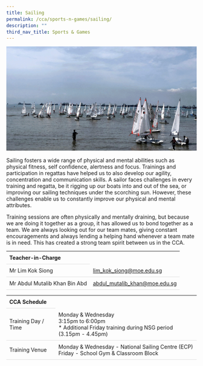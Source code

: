 ```yaml
---
title: Sailing
permalink: /cca/sports-n-games/sailing/
description: ""
third_nav_title: Sports & Games
---
```

<style>
table {
  border-collapse: collapse;
  width: 100%;
}

th, td {
  padding: 8px;
  text-align: left;
  border-bottom: 1px solid #ddd;
}

tr:hover {background-color: #F5F5DC;}
</style>

<img src="/images/CCA/Sailing/sailing.gif">

<p>Sailing fosters a wide range of physical and mental abilities such as physical fitness, self confidence, alertness and focus. Trainings and participation in regattas have helped us to also develop our agility, concentration and communication skills. A sailor faces challenges in every training and regatta, be it rigging up our boats into and out of the sea, or improving our sailing techniques under the scorching sun. However, these challenges enable us to constantly improve our physical and mental attributes.</p>

<p>Training sessions are often physically and mentally draining, but because we are doing it together as a group, it has allowed us to bond together as a team. We are always looking out for our team mates, giving constant encouragements and always lending a helping hand whenever a team mate is in need. This has created a strong team spirit between us in the CCA.</p>
<table>
	<tbody>
		<tr>
			<th colspan="1">Teacher-in-Charge</th>
</tr>
	<tr>
	<td rowspan="1">Mr Lim Kok Siong</td>
 <td><a target="" href="mailto:lim_kok_siong@moe.edu.sg">lim_kok_siong@moe.edu.sg</a></td>
	</tr>
		<tr>
	<td rowspan="1">Mr Abdul Mutalib Khan Bin Abd</td>
 <td><a target="" href="mailto:abdul_mutalib_khan@moe.edu.sg">abdul_mutalib_khan@moe.edu.sg</a></td>
	 	</tr>
</tbody>
</table>
<table>
	<tbody>
		<tr>
			<th colspan="1">CCA Schedule</th>
</tr>
		<tr>
	<td rowspan="1"> Training Day / Time</td>
<td>Monday &amp; Wednesday<br>
	3:15pm to 6:00pm<br>
	* Additional Friday training during NSG period (3.15pm - 4.45pm)
			</td>
	 	</tr>
<tr>
	<td rowspan="1">Training Venue</td>
 <td rowspan="1"> Monday &amp; Wednesday - National Sailing Centre (ECP)<br>
	 Friday - School Gym &amp; Classroom Block
	</td>
	</tr>
</tbody>
</table>